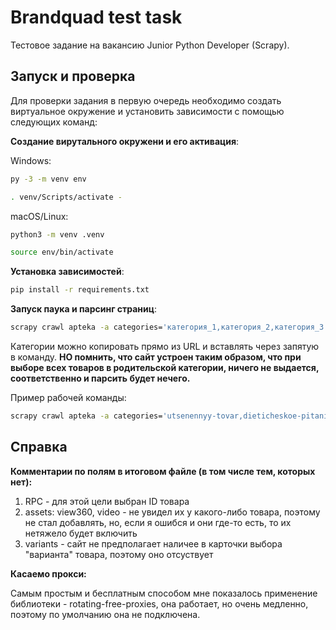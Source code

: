 # Brandquad test task

Тестовое задание на вакансию Junior Python Developer (Scrapy).

## Запуск и проверка

Для проверки задания в первую очередь необходимо создать виртуальное окружение и установить зависимости с помощью следующих команд:

**Создание вирутального окружени и его активация**: 

Windows:
```bash
py -3 -m venv env 
```
```bash
. venv/Scripts/activate - 
```
macOS/Linux:
```bash
python3 -m venv .venv
```
```bash
source env/bin/activate
```
**Установка зависимостей**:
```bash
pip install -r requirements.txt
```
**Запуск паука и парсинг страниц**:
```bash
scrapy crawl apteka -a categories='категория_1,категория_2,категория_3' -o наименование_файла.json
```
Категории можно копировать прямо из URL и вставлять через запятую в команду. **НО помнить, что сайт устроен таким образом, что при выборе всех товаров в родительской категории, ничего не выдается, соответственно и парсить будет нечего.** 

Пример рабочей команды:
```bash
scrapy crawl apteka -a categories='utsenennyy-tovar,dieticheskoe-pitanie_-napitki/poleznyy-perekus/gematogeny,tovary-dlya-mamy-i-malysha/gigiena-malysha/podguzniki-detskie' -o goods.json
```
## Справка
**Комментарии по полям в итоговом файле (в том числе тем, которых нет):**

1) RPC - для этой цели выбран ID товара
2) assets: view360, video - не увидел их у какого-либо товара, поэтому не стал добавлять, но, если я ошибся и они где-то есть, то их нетяжело будет включить
3) variants - сайт не предполагает наличее в карточки выбора "варианта" товара, поэтому оно отсуствует

**Касаемо прокси:**

Самым простым и бесплатным способом мне показалось применение библиотеки - rotating-free-proxies, она работает, но очень медленно, поэтому по умолчанию она не подключена. 
